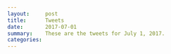 ```yaml
---
layout:     post
title:      Tweets
date:       2017-07-01
summary:    These are the tweets for July 1, 2017.
categories:
---
```



